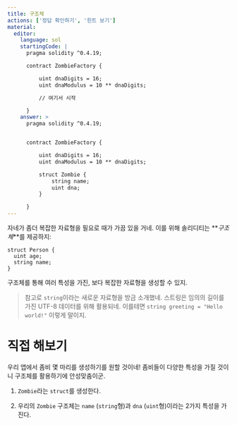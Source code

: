 ```yaml
---
title: 구조체
actions: ['정답 확인하기', '힌트 보기']
material:
  editor:
    language: sol
    startingCode: |
      pragma solidity ^0.4.19;

      contract ZombieFactory {

          uint dnaDigits = 16;
          uint dnaModulus = 10 ** dnaDigits;

          // 여기서 시작

      }
    answer: >
      pragma solidity ^0.4.19;


      contract ZombieFactory {

          uint dnaDigits = 16;
          uint dnaModulus = 10 ** dnaDigits;

          struct Zombie {
              string name;
              uint dna;
          }

      }
---
```


자네가 좀더 복잡한 자료형을 필요로 때가 가끔 있을 거네. 이를 위해 솔리디티는 **_구조체_**를 제공하지:

```
struct Person {
  uint age;
  string name;
}

```

구조체를 통해 여러 특성을 가진, 보다 복잡한 자료형을 생성할 수 있지. 

> 참고로 `string`이라는 새로운 자료형을 방금 소개했네. 스트링은 임의의 길이를 가진 UTF-8 데이터를 위해 활용되네. 이를테면 `string greeting = "Hello world!"` 이렇게 말이지.

# 직접 해보기

우리 앱에서 좀비 몇 마리를 생성하기를 원할 것이네! 좀비들이 다양한 특성을 가질 것이니 구조체를 활용하기에 안성맞춤이군.

1. `Zombie`라는 `struct`를 생성한다.

2. 우리의 `Zombie` 구조체는 `name` (`string`형)과 `dna` (`uint`형)이라는 2가지 특성을 가진다.
